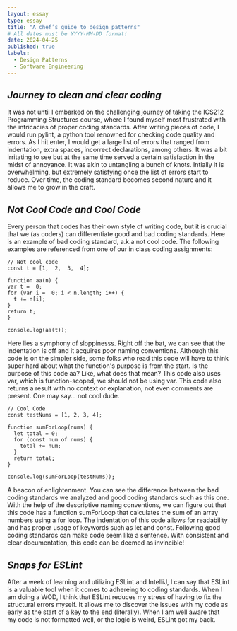 ```yaml
---
layout: essay
type: essay
title: "A chef’s guide to design patterns"
# All dates must be YYYY-MM-DD format!
date: 2024-04-25
published: true
labels:
  - Design Patterns
  - Software Engineering
---
```


## _Journey to clean and clear coding_
It was not until I embarked on the challenging journey of taking the ICS212 Programming Structures course, where I found myself most frustrated with the intricacies of proper coding standards. After writing pieces of code, I would run pylint, a python tool renowned for checking code quality and errors. As I hit enter, I would get a large list of errors that ranged from indentation, extra spaces, incorrect declarations, among others. It was a bit irritating to see but at the same time served a certain satisfaction in the midst of annoyance. It was akin to untangling a bunch of knots. Intially it is overwhelming, but extremely satisfying once the list of errors start to reduce. Over time, the coding standard becomes second nature and it allows me to grow in the craft.

## _Not Cool Code and Cool Code_
Every person that codes has their own style of writing code, but it is crucial that we (as coders) can differentiate good and bad coding standards. Here is an example of bad coding standard, a.k.a not cool code. The following examples are referenced from one of our in class coding assignments:

```
// Not cool code
const t = [1,  2,  3,  4];

function aa(n) {
var t =  0;
for (var i =  0; i < n.length; i++) {
  t += n[i];
}
return t;
}

console.log(aa(t));
```



Here lies a symphony of sloppinesss. Right off the bat, we can see that the indentation is off and it acquires poor naming conventions. Although this code is on the simpler side, some folks who read this code will have to think super hard about what the function's purpose is from the start. Is the purpose of this code aa? Like, what does that mean? This code also uses var, which is function-scoped, we should not be using var. This code also returns a result with no context or explanation, not even comments are present. One may say... not cool dude.

```
// Cool Code
const testNums = [1, 2, 3, 4];

function sumForLoop(nums) {
  let total = 0;
  for (const num of nums) {
    total += num;
  }
  return total;
}

console.log(sumForLoop(testNums));
```


A beacon of enlightenment. You can see the difference between the bad coding standards we analyzed and good coding standards such as this one. With the help of the descriptive naming conventions, we can figure out that this code has a function sumForLoop that calculates the sum of an array numbers using a for loop. The indentation of this code allows for readability and has proper usage of keywords such as let and const. Following good coding standards can make code seem like a sentence. With consistent and clear documentation, this code can be deemed as invincible!

## _Snaps for ESLint_
After a week of learning and utilizing ESLint and IntelliJ, I can say that ESLint is a valuable tool when it comes to adhereing to coding standards. When I am doing a WOD, I think that ESLint reduces my stress of having to fix the structural errors myself. It allows me to discover the issues with my code as early as the start of a key to the end (literally). When I am well aware that my code is not formatted well, or the logic is weird, ESLint got my back. 

